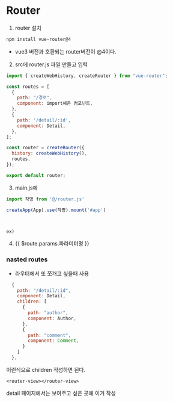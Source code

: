 # Router

1. router 설치

```bash
npm install vue-router@4
```

- vue3 버전과 호환되는 router버전이 @4이다.



2. src에 router.js 파일 만들고 입력

```js
import { createWebHistory, createRouter } from "vue-router";

const routes = [
  {
    path: "/경로",
    component: import해온 컴포넌트,
  },
  {
    path: '/detail/:id',
    component: Detail,
  },
];

const router = createRouter({
  history: createWebHistory(),
  routes,
});

export default router; 
```



3. main.js에

```js
import 작명 from '@/router.js'

createApp(App).use(작명).mount('#app')



ex) 
```



4. {{ $route.params.파라미터명 }}





### nasted routes

- 라우터에서 또 쪼개고 싶을때 사용

```js
  {
    path: "/detail/:id",
    component: Detail,
    children: [
      {
        path: "author",
        component: Author, 
      },
      {
        path: "comment",
        component: Comment,
      }
    ]
  },
```

이런식으로 children 작성하면 된다.

```vue
<router-view></router-view>
```

detail 페이지에서는 보여주고 싶은 곳에 이거 작성
